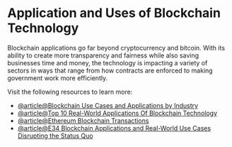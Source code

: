 # Application and Uses of Blockchain Technology

Blockchain applications go far beyond cryptocurrency and bitcoin. With its ability to create more transparency and fairness while also saving businesses time and money, the technology is impacting a variety of sectors in ways that range from how contracts are enforced to making government work more efficiently.

Visit the following resources to learn more:

- [@article@Blockchain Use Cases and Applications by Industry](https://consensys.net/blockchain-use-cases/)
- [@article@Top 10 Real-World Applications Of Blockchain Technology](https://www.blockchain-council.org/blockchain/top-10-real-world-applications-of-blockchain-technology/)
- [@article@Ethereum Blockchain Transactions](https://ethereum.org/en/developers/docs/transactions/)
- [@article@E34 Blockchain Applications and Real-World Use Cases Disrupting the Status Quo](https://builtin.com/blockchain/blockchain-applications)
